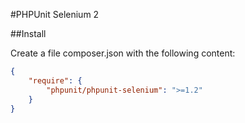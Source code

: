 #PHPUnit Selenium 2

##Install

Create a file composer.json with the following content:
    
```json 
{
    "require": {
        "phpunit/phpunit-selenium": ">=1.2"
    }
}
```